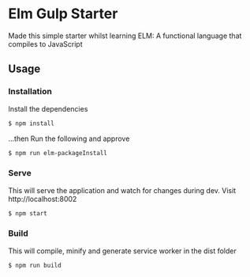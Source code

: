 # Elm Gulp Starter

Made this simple starter whilst learning ELM: A functional language that compiles to JavaScript

## Usage

### Installation

Install the dependencies

```sh
$ npm install
```

...then Run the following and approve

```sh
$ npm run elm-packageInstall
```

### Serve

This will serve the application and watch for changes during dev. Visit http://localhost:8002

```sh
$ npm start
```

### Build
This will compile, minify and generate service worker in the dist folder 

```sh
$ npm run build
```
